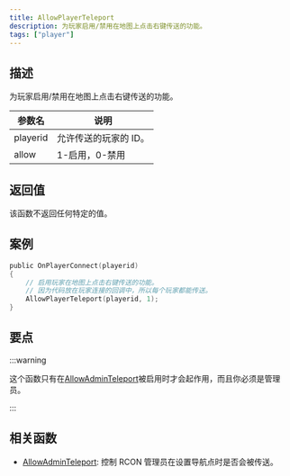 ```yaml
---
title: AllowPlayerTeleport
description: 为玩家启用/禁用在地图上点击右键传送的功能。
tags: ["player"]
---
```


## 描述

为玩家启用/禁用在地图上点击右键传送的功能。

| 参数名   | 说明                  |
| -------- | --------------------- |
| playerid | 允许传送的玩家的 ID。 |
| allow    | 1-启用，0-禁用        |

## 返回值

该函数不返回任何特定的值。

## 案例

```c
public OnPlayerConnect(playerid)
{
    // 启用玩家在地图上点击右键传送的功能。
    // 因为代码放在玩家连接的回调中，所以每个玩家都能传送。
    AllowPlayerTeleport(playerid, 1);
}
```

## 要点

:::warning

这个函数只有在[AllowAdminTeleport](AllowAdminTeleport)被启用时才会起作用，而且你必须是管理员。

:::

## 相关函数

- [AllowAdminTeleport](AllowAdminTeleport): 控制 RCON 管理员在设置导航点时是否会被传送。
